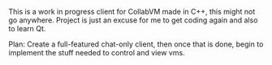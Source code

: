 This is a work in progress client for CollabVM made in C++, this might not go anywhere. Project is just an excuse for me to get coding again and also to learn Qt.

Plan: Create a full-featured chat-only client, then once that is done, begin to implement the stuff needed to control and view vms.
